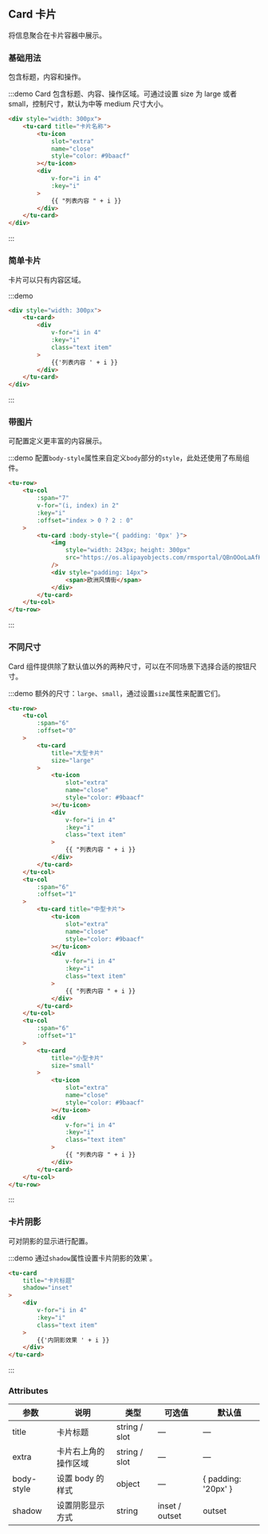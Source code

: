 ## Card 卡片

将信息聚合在卡片容器中展示。

### 基础用法

包含标题，内容和操作。

:::demo Card 包含标题、内容、操作区域。可通过设置 size 为 large 或者 small，控制尺寸，默认为中等 medium 尺寸大小。

```html
<div style="width: 300px">
	<tu-card title="卡片名称">
		<tu-icon
			slot="extra"
			name="close"
			style="color: #9baacf"
		></tu-icon>
		<div
			v-for="i in 4"
			:key="i"
		>
			{{ "列表内容 " + i }}
		</div>
	</tu-card>
</div>
```

:::

### 简单卡片

卡片可以只有内容区域。

:::demo

```html
<div style="width: 300px">
	<tu-card>
		<div
			v-for="i in 4"
			:key="i"
			class="text item"
		>
			{{'列表内容 ' + i }}
		</div>
	</tu-card>
</div>
```

:::

### 带图片

可配置定义更丰富的内容展示。

:::demo 配置`body-style`属性来自定义`body`部分的`style`，此处还使用了布局组件。

```html
<tu-row>
	<tu-col
		:span="7"
		v-for="(i, index) in 2"
		:key="i"
		:offset="index > 0 ? 2 : 0"
	>
		<tu-card :body-style="{ padding: '0px' }">
			<img
				style="width: 243px; height: 300px"
				src="https://os.alipayobjects.com/rmsportal/QBnOOoLaAfKPirc.png"
			/>
			<div style="padding: 14px">
				<span>欧洲风情街</span>
			</div>
		</tu-card>
	</tu-col>
</tu-row>
```

:::

### 不同尺寸

Card 组件提供除了默认值以外的两种尺寸，可以在不同场景下选择合适的按钮尺寸。

:::demo 额外的尺寸：`large`、`small`，通过设置`size`属性来配置它们。

```html
<tu-row>
	<tu-col
		:span="6"
		:offset="0"
	>
		<tu-card
			title="大型卡片"
			size="large"
		>
			<tu-icon
				slot="extra"
				name="close"
				style="color: #9baacf"
			></tu-icon>
			<div
				v-for="i in 4"
				:key="i"
				class="text item"
			>
				{{ "列表内容 " + i }}
			</div>
		</tu-card>
	</tu-col>
	<tu-col
		:span="6"
		:offset="1"
	>
		<tu-card title="中型卡片">
			<tu-icon
				slot="extra"
				name="close"
				style="color: #9baacf"
			></tu-icon>
			<div
				v-for="i in 4"
				:key="i"
				class="text item"
			>
				{{ "列表内容 " + i }}
			</div>
		</tu-card>
	</tu-col>
	<tu-col
		:span="6"
		:offset="1"
	>
		<tu-card
			title="小型卡片"
			size="small"
		>
			<tu-icon
				slot="extra"
				name="close"
				style="color: #9baacf"
			></tu-icon>
			<div
				v-for="i in 4"
				:key="i"
				class="text item"
			>
				{{ "列表内容 " + i }}
			</div>
		</tu-card>
	</tu-col>
</tu-row>
```

:::

### 卡片阴影

可对阴影的显示进行配置。

:::demo 通过`shadow`属性设置卡片阴影的效果`。

```html
<tu-card
	title="卡片标题"
	shadow="inset"
>
	<div
		v-for="i in 4"
		:key="i"
		class="text item"
	>
		{{'内阴影效果 ' + i }}
	</div>
</tu-card>
```

:::

### Attributes

| 参数       | 说明                 | 类型          | 可选值         | 默认值              |
| ---------- | -------------------- | ------------- | -------------- | ------------------- |
| title      | 卡片标题             | string / slot | —              | —                   |
| extra      | 卡片右上角的操作区域 | string / slot | —              | —                   |
| body-style | 设置 body 的样式     | object        | —              | { padding: '20px' } |
| shadow     | 设置阴影显示方式     | string        | inset / outset | outset              |
